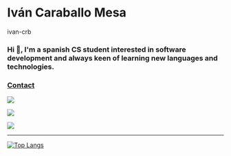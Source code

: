 # Iván Caraballo Mesa
ivan-crb 


### Hi 👋, I'm a spanish CS student interested in software development and always keen of learning new languages and technologies.
     
### <ins>Contact

[![](https://img.shields.io/badge/IvanCM%20%236545-7289DA?logo=discord&style=for-the-badge&logoColor=F0F0F0)](https://discord.com/users/290597608081195011)
 
[![](https://img.shields.io/badge/caraballomesaivan%40gmail.com-EA4335?logo=gmail&style=for-the-badge&logoColor=F0F0F0)](mailto:caraballomesaivan@gmail.com)
 
[![](https://img.shields.io/badge/IvanCM-F58025?logo=stackoverflow&style=for-the-badge&logoColor=F0F0F0)](https://stackoverflow.com/users/20286345/ivancm)
 
<hr>
 
[![Top Langs](https://github-readme-stats.vercel.app/api/top-langs/?username=ivan-crb&theme=radical)](https://github.com/anuraghazra/github-readme-stats)

 


 
